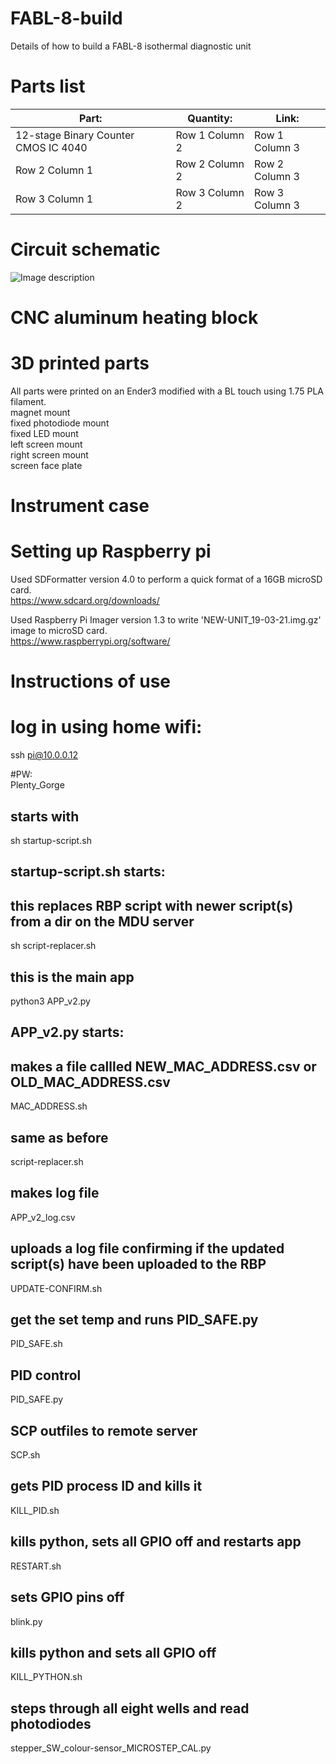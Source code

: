 # FABL-8-build  
Details of how to build a FABL-8 isothermal diagnostic unit  

# Parts list
| Part: | Quantity: | Link: |
| --------------- | --------------- | --------------- |
| 12-stage Binary Counter CMOS IC 4040 | Row 1 Column 2 | Row 1 Column 3 |
| Row 2 Column 1 | Row 2 Column 2 | Row 2 Column 3 |
| Row 3 Column 1 | Row 3 Column 2 | Row 3 Column 3 |


# Circuit schematic
![Image description](https://github.com/abuultjens/FABL-8-build/blob/main/FABL-8_schematic.png)

# CNC aluminum heating block


# 3D printed parts
All parts were printed on an Ender3 modified with a BL touch using 1.75 PLA filament.  
magnet mount  
fixed photodiode mount  
fixed LED mount  
left screen mount  
right screen mount  
screen face plate  

# Instrument case



# Setting up Raspberry pi  
Used SDFormatter version 4.0 to perform a quick format of a 16GB microSD card.  
https://www.sdcard.org/downloads/  
  
Used Raspberry Pi Imager version 1.3 to write 'NEW-UNIT_19-03-21.img.gz' image to microSD card.  
https://www.raspberrypi.org/software/  
  
# Instructions of use  
  

# log in using home wifi:  
ssh pi@10.0.0.12  

#PW:  
Plenty_Gorge  

## starts with  
sh startup-script.sh  

## startup-script.sh starts:  
## this replaces RBP script with newer script(s) from a dir on the MDU server  
sh script-replacer.sh  
## this is the main app  
python3 APP_v2.py  

## APP_v2.py starts:  
## makes a file callled NEW_MAC_ADDRESS.csv or OLD_MAC_ADDRESS.csv  
MAC_ADDRESS.sh  
## same as before  
script-replacer.sh  
## makes log file  
APP_v2_log.csv  
## uploads a log file confirming if the updated script(s) have been uploaded to the RBP  
UPDATE-CONFIRM.sh  
## get the set temp and runs PID_SAFE.py  
PID_SAFE.sh  
## PID control  
PID_SAFE.py  
## SCP outfiles to remote server  
SCP.sh  
## gets PID process ID and kills it  
KILL_PID.sh  
## kills python, sets all GPIO off and restarts app  
RESTART.sh  
## sets GPIO pins off  
blink.py  
## kills python and sets all GPIO off  
KILL_PYTHON.sh  
## steps through all eight wells and read photodiodes  
stepper_SW_colour-sensor_MICROSTEP_CAL.py  









